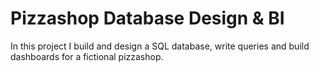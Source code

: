 # Pizzashop Database Design & BI

In this project I build and design a SQL database, write queries and build dashboards for a fictional pizzashop. 
